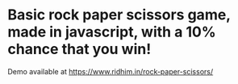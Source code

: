 # Basic rock paper scissors game, made in javascript, with a 10% chance that you win!
Demo available at https://www.ridhim.in/rock-paper-scissors/


